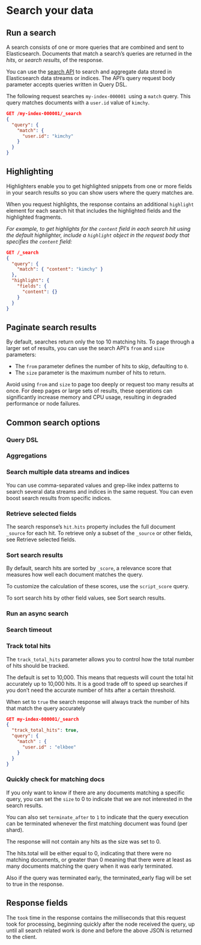 # Search your data

## Run a search

A search consists of one or more queries that are combined and sent to Elasticsearch. Documents that match a search’s queries are returned in the _hits_, or _search results_, of the response.

You can use the [search API](https://www.elastic.co/guide/en/elasticsearch/reference/7.17/search-search.html) to search and aggregate data stored in Elasticsearch data streams or indices. The API’s query request body parameter accepts queries written in Query DSL.

The following request searches `my-index-000001 `using a `match` query. This query matches documents with a `user.id` value of `kimchy`.

```json
GET /my-index-000001/_search
{
  "query": {
    "match": {
      "user.id": "kimchy"
    }
  }
}
```

## Highlighting

Highlighters enable you to get highlighted snippets from one or more fields in your search results so you can show users where the query matches are.

When you request highlights, the response contains an additional `highlight` element for each search hit that includes the highlighted fields and the highlighted fragments.

_For example, to get highlights for the `content` field in each search hit using the default highlighter, include a `highlight` object in the request body that specifies the `content` field:_

```json
GET /_search
{
  "query": {
    "match": { "content": "kimchy" }
  },
  "highlight": {
    "fields": {
      "content": {}
    }
  }
}
```

## Paginate search results

By default, searches return only the top 10 matching hits.  To page through a larger set of results, you can use the search API's `from` and `size` parameters:

- The `from` parameter defines the number of hits to skip, defaulting to `0`.
- The `size` parameter is the maximum number of hits to return.

Avoid using `from` and `size` to page too deeply or request too many results at once. For deep pages or large sets of results, these operations can significantly increase memory and CPU usage, resulting in degraded performance or node failures.


## Common search options

### Query DSL

### Aggregations

### Search multiple data streams and indices

You can use comma-separated values and grep-like index patterns to search several data streams and indices in the same request. You can even boost search results from specific indices.

### Retrieve selected fields

The search response’s `hit.hits` property includes the full document `_source` for each hit. To retrieve only a subset of the `_source` or other fields, see Retrieve selected fields.

### Sort search results

By default, search hits are sorted by `_score`, a relevance score that measures how well each document matches the query. 

To customize the calculation of these scores, use the `script_score` query. 

To sort search hits by other field values, see Sort search results.

### Run an async search

### Search timeout

### Track total hits

The `track_total_hits` parameter allows you to control how the total number of hits should be tracked.

The default is set to 10,000. This means that requests will count the total hit accurately up to 10,000 hits. It is a good trade off to speed up searches if you don’t need the accurate number of hits after a certain threshold.

When set to `true` the search response will always track the number of hits that match the query accurately

```json
GET my-index-000001/_search
{
  "track_total_hits": true,
  "query": {
    "match" : {
      "user.id" : "elkbee"
    }
  }
}
```

### Quickly check for matching docs

If you only want to know if there are any documents matching a specific query, you can set the `size` to 0 to indicate that we are not interested in the search results.

You can also set `terminate_after` to `1` to indicate that the query execution can be terminated whenever the first matching document was found (per shard).

The response will not contain any hits as the size was set to 0. 

The hits.total will be either equal to 0, indicating that there were no matching documents, or greater than 0 meaning that there were at least as many documents matching the query when it was early terminated. 

Also if the query was terminated early, the terminated_early flag will be set to true in the response.


## Response fields

The `took` time in the response contains the milliseconds that this request took for processing, beginning quickly after the node received the query, up until all search related work is done and before the above JSON is returned to the client.